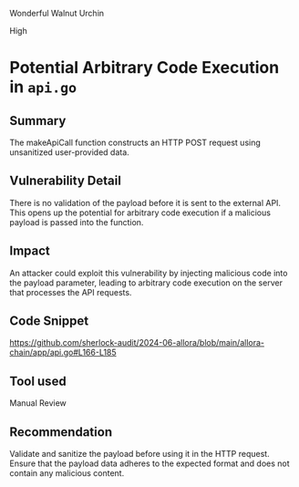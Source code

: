 Wonderful Walnut Urchin

High

# Potential Arbitrary Code Execution in `api.go`

## Summary
The makeApiCall function constructs an HTTP POST request using unsanitized user-provided data.

## Vulnerability Detail
There is no validation of the payload before it is sent to the external API. This opens up the potential for arbitrary code execution if a malicious payload is passed into the function.


## Impact
An attacker could exploit this vulnerability by injecting malicious code into the payload parameter, leading to arbitrary code execution on the server that processes the API requests.

## Code Snippet
https://github.com/sherlock-audit/2024-06-allora/blob/main/allora-chain/app/api.go#L166-L185

## Tool used

Manual Review

## Recommendation
Validate and sanitize the payload before using it in the HTTP request. Ensure that the payload data adheres to the expected format and does not contain any malicious content.
